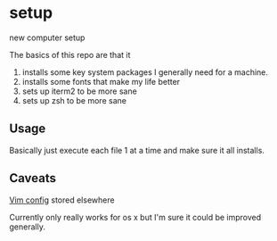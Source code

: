 # setup
new computer setup

The basics of this repo are that it
1. installs some key system packages I generally need for a machine.
2. installs some fonts that make my life better
3. sets up iterm2 to be more sane
4. sets up zsh to be more sane

## Usage
Basically just execute each file 1 at a time and make sure it all installs.

## Caveats

[Vim config](https://github.com/justinbburris/nvim-config) stored elsewhere

Currently only really works for os x but I'm sure it could be improved generally.
